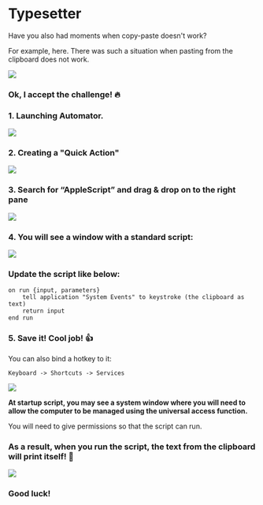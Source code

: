 # Typesetter

Have you also had moments when copy-paste doesn't work?

For example, here. There was such a situation when pasting from the clipboard does not work.

![](https://media.giphy.com/media/BUm95s6HNl3UARSFQ6/giphy.gif)

### Ok, I accept the challenge!  🔥

### 1. Launching Automator.

![](https://i.imgur.com/5htAsb4.png)

### 2. Creating a "Quick Action"

![](https://i.imgur.com/yUpBHxD.png)

### 3. Search for “AppleScript” and drag & drop on to the right pane

![](https://i.imgur.com/htAVCew.png)

### 4. You will see a window with a standard script:

![](https://i.imgur.com/6LjJnXk.png)

### Update the script like below:

```applescript
on run {input, parameters}
	tell application "System Events" to keystroke (the clipboard as text)
	return input
end run
```

### 5. Save it! Cool job! 👍

You can also bind a hotkey to it:

```
Keyboard -> Shortcuts -> Services
```

![](https://i.imgur.com/AOxSjZr.png)

**At startup script, you may see a system window where you will need to allow the computer to be managed using the universal access function.**

You will need to give permissions so that the script can run.

### As a result, when you run the script, the text from the clipboard will print itself! 🎉

![](https://media.giphy.com/media/BUm95s6HNl3UARSFQ6/giphy.gif)

### Good luck!
